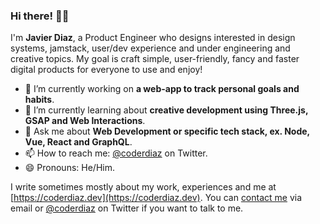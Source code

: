 ### Hi there! 👋🏽

I'm **Javier Diaz**, a Product Engineer who designs interested in design systems, jamstack, user/dev experience and under engineering and creative topics. My goal is craft simple, user-friendly, fancy and faster digital products for everyone to use and enjoy!

- 🔭  I’m currently working on **a web-app to track personal goals and habits**.
- 🌱  I’m currently learning about **creative development using Three.js, GSAP and Web Interactions**.
- 💬  Ask me about **Web Development or specific tech stack, ex. Node, Vue, React and GraphQL**.
- 📫  How to reach me: [@coderdiaz](https://twitter.com/coderdiaz) on Twitter.
- 😄  Pronouns: He/Him.

I write sometimes mostly about my work, experiences and me at [https://coderdiaz.dev](https://coderdiaz.dev). You can [contact me](mailto:hey@coderdiaz.dev) via email or [@coderdiaz](https://twitter.com/coderdiaz) on Twitter if you want to talk to me.
